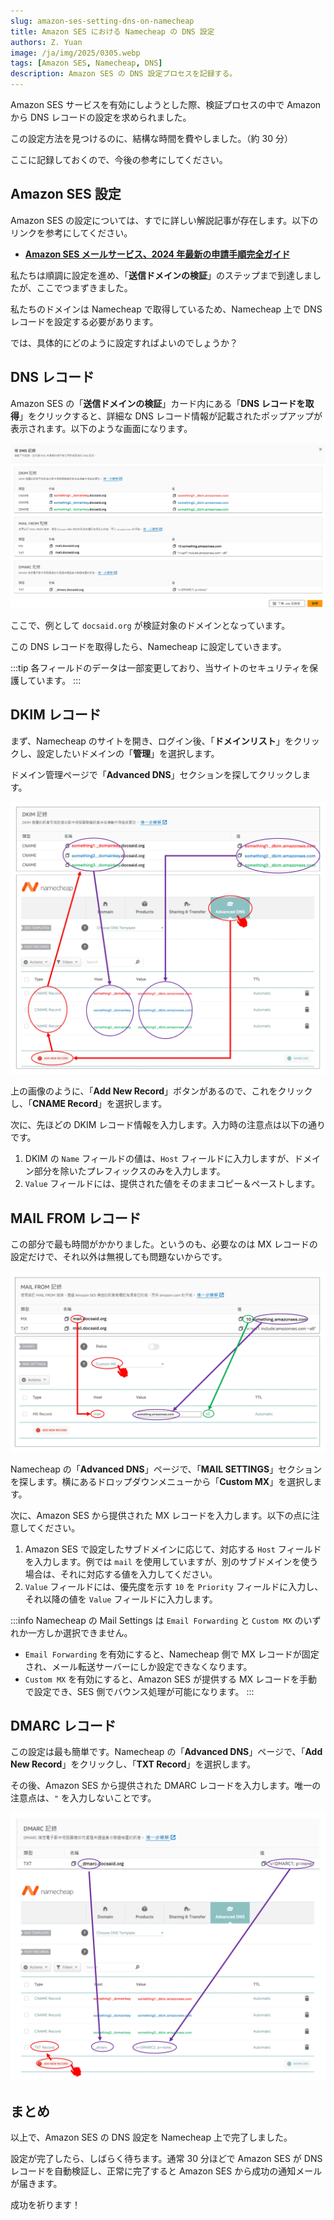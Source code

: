 ```yaml
---
slug: amazon-ses-setting-dns-on-namecheap
title: Amazon SES における Namecheap の DNS 設定
authors: Z. Yuan
image: /ja/img/2025/0305.webp
tags: [Amazon SES, Namecheap, DNS]
description: Amazon SES の DNS 設定プロセスを記録する。
---
```


Amazon SES サービスを有効にしようとした際、検証プロセスの中で Amazon から DNS レコードの設定を求められました。

この設定方法を見つけるのに、結構な時間を費やしました。（約 30 分）

ここに記録しておくので、今後の参考にしてください。

<!-- truncate -->

## Amazon SES 設定

Amazon SES の設定については、すでに詳しい解説記事が存在します。以下のリンクを参考にしてください。

- [**Amazon SES メールサービス、2024 年最新の申請手順完全ガイド**](https://www.quantsnote.com/amazon-ses-how-to-apply/)

私たちは順調に設定を進め、「**送信ドメインの検証**」のステップまで到達しましたが、ここでつまずきました。

私たちのドメインは Namecheap で取得しているため、Namecheap 上で DNS レコードを設定する必要があります。

では、具体的にどのように設定すればよいのでしょうか？

## DNS レコード

Amazon SES の「**送信ドメインの検証**」カード内にある「**DNS レコードを取得**」をクリックすると、詳細な DNS レコード情報が記載されたポップアップが表示されます。以下のような画面になります。

![Amazon SES DNS 記録](./img/img1.jpg)

ここで、例として `docsaid.org` が検証対象のドメインとなっています。

この DNS レコードを取得したら、Namecheap に設定していきます。

:::tip
各フィールドのデータは一部変更しており、当サイトのセキュリティを保護しています。
:::

## DKIM レコード

まず、Namecheap のサイトを開き、ログイン後、「**ドメインリスト**」をクリックし、設定したいドメインの「**管理**」を選択します。

ドメイン管理ページで「**Advanced DNS**」セクションを探してクリックします。

![setting dkim records](./img/img2.jpg)

上の画像のように、「**Add New Record**」ボタンがあるので、これをクリックし、「**CNAME Record**」を選択します。

次に、先ほどの DKIM レコード情報を入力します。入力時の注意点は以下の通りです。

1. DKIM の `Name` フィールドの値は、`Host` フィールドに入力しますが、ドメイン部分を除いたプレフィックスのみを入力します。
2. `Value` フィールドには、提供された値をそのままコピー＆ペーストします。

## MAIL FROM レコード

この部分で最も時間がかかりました。というのも、必要なのは MX レコードの設定だけで、それ以外は無視しても問題ないからです。

![setting mail from records](./img/img3.jpg)

Namecheap の「**Advanced DNS**」ページで、「**MAIL SETTINGS**」セクションを探します。横にあるドロップダウンメニューから「**Custom MX**」を選択します。

次に、Amazon SES から提供された MX レコードを入力します。以下の点に注意してください。

1. Amazon SES で設定したサブドメインに応じて、対応する `Host` フィールドを入力します。例では `mail` を使用していますが、別のサブドメインを使う場合は、それに対応する値を入力してください。
2. `Value` フィールドには、優先度を示す `10` を `Priority` フィールドに入力し、それ以降の値を `Value` フィールドに入力します。

:::info
Namecheap の Mail Settings は `Email Forwarding` と `Custom MX` のいずれか一方しか選択できません。

- `Email Forwarding` を有効にすると、Namecheap 側で MX レコードが固定され、メール転送サーバーにしか設定できなくなります。
- `Custom MX` を有効にすると、Amazon SES が提供する MX レコードを手動で設定でき、SES 側でバウンス処理が可能になります。
  :::

## DMARC レコード

この設定は最も簡単です。Namecheap の「**Advanced DNS**」ページで、「**Add New Record**」をクリックし、「**TXT Record**」を選択します。

その後、Amazon SES から提供された DMARC レコードを入力します。唯一の注意点は、`"` を入力しないことです。

![setting dmarc records](./img/img4.jpg)

## まとめ

以上で、Amazon SES の DNS 設定を Namecheap 上で完了しました。

設定が完了したら、しばらく待ちます。通常 30 分ほどで Amazon SES が DNS レコードを自動検証し、正常に完了すると Amazon SES から成功の通知メールが届きます。

成功を祈ります！
